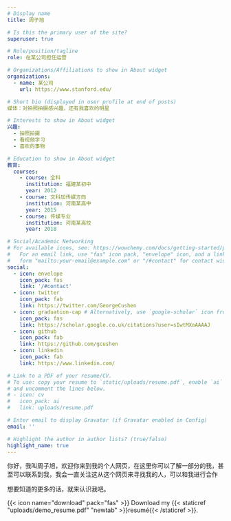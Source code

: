 ```yaml
---
# Display name
title: 周子旭

# Is this the primary user of the site?
superuser: true

# Role/position/tagline
role: 在某公司担任运营

# Organizations/Affiliations to show in About widget
organizations:
  - name: 某公司
    url: https://www.stanford.edu/

# Short bio (displayed in user profile at end of posts)
媒体：对拍照拍摄感兴趣，还有我喜欢的明星

# Interests to show in About widget
兴趣:
  - 拍照拍摄
  - 看视频学习
  - 喜欢的事物

# Education to show in About widget
教育:
  courses:
    - course: 全科
      institution: 福建某初中
      year: 2012
    - course: 文科加传媒方向
      institution: 河南某高中
      year: 2015
    - course: 传媒专业
      institution: 河南某高校
      year: 2018

# Social/Academic Networking
# For available icons, see: https://wowchemy.com/docs/getting-started/page-builder/#icons
#   For an email link, use "fas" icon pack, "envelope" icon, and a link in the
#   form "mailto:your-email@example.com" or "/#contact" for contact widget.
social:
  - icon: envelope
    icon_pack: fas
    link: '/#contact'
  - icon: twitter
    icon_pack: fab
    link: https://twitter.com/GeorgeCushen
  - icon: graduation-cap # Alternatively, use `google-scholar` icon from `ai` icon pack
    icon_pack: fas
    link: https://scholar.google.co.uk/citations?user=sIwtMXoAAAAJ
  - icon: github
    icon_pack: fab
    link: https://github.com/gcushen
  - icon: linkedin
    icon_pack: fab
    link: https://www.linkedin.com/

# Link to a PDF of your resume/CV.
# To use: copy your resume to `static/uploads/resume.pdf`, enable `ai` icons in `params.toml`,
# and uncomment the lines below.
# - icon: cv
#   icon_pack: ai
#   link: uploads/resume.pdf

# Enter email to display Gravatar (if Gravatar enabled in Config)
email: ''

# Highlight the author in author lists? (true/false)
highlight_name: true
---
```


你好，我叫周子旭，欢迎你来到我的个人网页，在这里你可以了解一部分的我，甚至可以联系到我，我会一直关注这从这个网页来寻找我的人，可以和我进行合作

想要知道的更多的话，就来认识我吧。

{{< icon name="download" pack="fas" >}} Download my {{< staticref "uploads/demo_resume.pdf" "newtab" >}}resumé{{< /staticref >}}.
